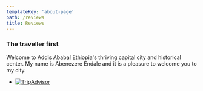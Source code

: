 ```yaml
---
templateKey: 'about-page'
path: /reviews
title: Reviews
---
```


### The traveller first

Welcome to Addis Ababa! Ethiopia's thriving capital city and historical center. My name is Abenezere Endale and it is a pleasure to welcome you to my city.

<div id="TA_linkingWidgetRedesign287" class="TA_linkingWidgetRedesign"><ul id="Fl1j1038CZVK" class="TA_links lIGVlD"><li id="KokHA38" class="DmUpB0"><a target="_blank" href="https://www.tripadvisor.com/Attraction_Review-g293791-d17803298-Reviews-Addis_Tour_Guide-Addis_Ababa.html"><img src="https://static.tacdn.com/img2/brand_refresh/Tripadvisor_lockup_horizontal_secondary_registered.svg" alt="TripAdvisor"/></a></li></ul></div><script async src="https://www.jscache.com/wejs?wtype=linkingWidgetRedesign&amp;uniq=287&amp;locationId=17803298&amp;lang=en_US&amp;border=true&amp;display_version=2" data-loadtrk onload="this.loadtrk=true"></script>
